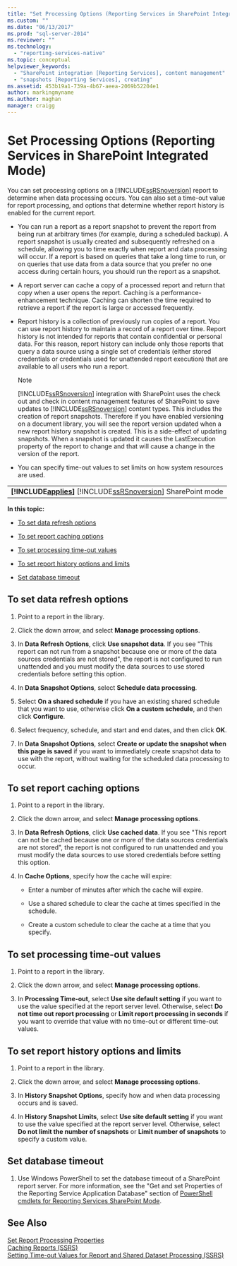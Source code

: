 ```yaml
---
title: "Set Processing Options (Reporting Services in SharePoint Integrated Mode) | Microsoft Docs"
ms.custom: ""
ms.date: "06/13/2017"
ms.prod: "sql-server-2014"
ms.reviewer: ""
ms.technology: 
  - "reporting-services-native"
ms.topic: conceptual
helpviewer_keywords: 
  - "SharePoint integration [Reporting Services], content management"
  - "snapshots [Reporting Services], creating"
ms.assetid: 453b19a1-739a-4b67-aeea-2069b52204e1
author: markingmyname
ms.author: maghan
manager: craigg
---
```

# Set Processing Options (Reporting Services in SharePoint Integrated Mode)
  You can set processing options on a [!INCLUDE[ssRSnoversion](../includes/ssrsnoversion-md.md)] report to determine when data processing occurs. You can also set a time-out value for report processing, and options that determine whether report history is enabled for the current report.  
  
-   You can run a report as a report snapshot to prevent the report from being run at arbitrary times (for example, during a scheduled backup). A report snapshot is usually created and subsequently refreshed on a schedule, allowing you to time exactly when report and data processing will occur. If a report is based on queries that take a long time to run, or on queries that use data from a data source that you prefer no one access during certain hours, you should run the report as a snapshot.  
  
-   A report server can cache a copy of a processed report and return that copy when a user opens the report. Caching is a performance-enhancement technique. Caching can shorten the time required to retrieve a report if the report is large or accessed frequently.  
  
-   Report history is a collection of previously run copies of a report. You can use report history to maintain a record of a report over time. Report history is not intended for reports that contain confidential or personal data. For this reason, report history can include only those reports that query a data source using a single set of credentials (either stored credentials or credentials used for unattended report execution) that are available to all users who run a report.  
  
    > [!NOTE]  
    >  [!INCLUDE[ssRSnoversion](../includes/ssrsnoversion-md.md)] integration with SharePoint uses the check out and check in content management features of SharePoint to save updates to [!INCLUDE[ssRSnoversion](../includes/ssrsnoversion-md.md)] content types. This includes the creation of report snapshots. Therefore if you have enabled versioning on a document library, you will see the report version updated when a new report history snapshot is created. This is a side-effect of updating snapshots. When a snapshot is updated it causes the LastExecution property of the report to change and that will cause a change in the version of the report.  
  
-   You can specify time-out values to set limits on how system resources are used.  
  
||  
|-|  
|**[!INCLUDE[applies](../includes/applies-md.md)]**  [!INCLUDE[ssRSnoversion](../includes/ssrsnoversion-md.md)] SharePoint mode|  
  
 **In this topic:**  
  
-   [To set data refresh options](#bkmk_set_data_refresh)  
  
-   [To set report caching options](#bkmk_set_report_caching)  
  
-   [To set processing time-out values](#bkmk_set_processing)  
  
-   [To set report history options and limits](#bkmk_set_report_history)  
  
-   [Set database timeout](#bkmk_set_database_timeout)  
  
##  <a name="bkmk_set_data_refresh"></a> To set data refresh options  
  
1.  Point to a report in the library.  
  
2.  Click the down arrow, and select **Manage processing options**.  
  
3.  In **Data Refresh Options**, click **Use snapshot data**. If you see "This report can not run from a snapshot because one or more of the data sources credentials are not stored", the report is not configured to run unattended and you must modify the data sources to use stored credentials before setting this option.  
  
4.  In **Data Snapshot Options**, select **Schedule data processing**.  
  
5.  Select **On a shared schedule** if you have an existing shared schedule that you want to use, otherwise click **On a custom schedule**, and then click **Configure**.  
  
6.  Select frequency, schedule, and start and end dates, and then click **OK**.  
  
7.  In **Data Snapshot Options**, select **Create or update the snapshot when this page is saved** if you want to immediately create snapshot data to use with the report, without waiting for the scheduled data processing to occur.  
  
##  <a name="bkmk_set_report_caching"></a> To set report caching options  
  
1.  Point to a report in the library.  
  
2.  Click the down arrow, and select **Manage processing options**.  
  
3.  In **Data Refresh Options**, click **Use cached data**. If you see "This report can not be cached because one or more of the data sources credentials are not stored", the report is not configured to run unattended and you must modify the data sources to use stored credentials before setting this option.  
  
4.  In **Cache Options**, specify how the cache will expire:  
  
    -   Enter a number of minutes after which the cache will expire.  
  
    -   Use a shared schedule to clear the cache at times specified in the schedule.  
  
    -   Create a custom schedule to clear the cache at a time that you specify.  
  
##  <a name="bkmk_set_processing"></a> To set processing time-out values  
  
1.  Point to a report in the library.  
  
2.  Click the down arrow, and select **Manage processing options**.  
  
3.  In **Processing Time-out**, select **Use site default setting** if you want to use the value specified at the report server level. Otherwise, select **Do not time out report processing** or **Limit report processing in seconds** if you want to override that value with no time-out or different time-out values.  
  
##  <a name="bkmk_set_report_history"></a> To set report history options and limits  
  
1.  Point to a report in the library.  
  
2.  Click the down arrow, and select **Manage processing options**.  
  
3.  In **History Snapshot Options**, specify how and when data processing occurs and is saved.  
  
4.  In **History Snapshot Limits**, select **Use site default setting** if you want to use the value specified at the report server level. Otherwise, select **Do not limit the number of snapshots** or **Limit number of snapshots** to specify a custom value.  
  
##  <a name="bkmk_set_database_timeout"></a> Set database timeout  
  
1.  Use Windows PowerShell to set the database timeout of a SharePoint report server. For more information, see the "Get and set Properties of the Reporting Service Application Database" section of [PowerShell cmdlets for Reporting Services SharePoint Mode](../../2014/reporting-services/powershell-cmdlets-for-reporting-services-sharepoint-mode.md).  
  
## See Also  
 [Set Report Processing Properties](report-server/set-report-processing-properties.md)   
 [Caching Reports &#40;SSRS&#41;](report-server/caching-reports-ssrs.md)   
 [Setting Time-out Values for Report and Shared Dataset Processing &#40;SSRS&#41;](report-server/setting-time-out-values-for-report-and-shared-dataset-processing-ssrs.md)  
  
  
